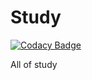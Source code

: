 # Study

[![Codacy Badge](https://api.codacy.com/project/badge/Grade/a9390f35bb4c41ba84c331ba232c967b)](https://app.codacy.com/app/JaehunYoon/Study?utm_source=github.com&utm_medium=referral&utm_content=JaehunYoon/Study&utm_campaign=Badge_Grade_Dashboard)

All of study
